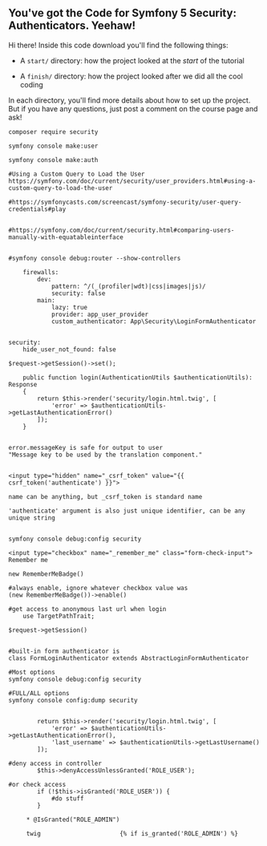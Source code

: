 ## You've got the Code for Symfony 5 Security: Authenticators. Yeehaw!

Hi there! Inside this code download you'll find the following things:

* A `start/` directory: how the project looked at the *start* of the tutorial

* A `finish/` directory: how the project looked after we did all the cool coding

In each directory, you'll find more details about how to set up the project.
But if you have any questions, just post a comment on the course page and
ask!

```
composer require security

symfony console make:user

symfony console make:auth

#Using a Custom Query to Load the User
https://symfony.com/doc/current/security/user_providers.html#using-a-custom-query-to-load-the-user

#https://symfonycasts.com/screencast/symfony-security/user-query-credentials#play


#https://symfony.com/doc/current/security.html#comparing-users-manually-with-equatableinterface


#symfony console debug:router --show-controllers

    firewalls:
        dev:
            pattern: ^/(_(profiler|wdt)|css|images|js)/
            security: false
        main:
            lazy: true
            provider: app_user_provider
            custom_authenticator: App\Security\LoginFormAuthenticator


security:
    hide_user_not_found: false            

$request->getSession()->set();

    public function login(AuthenticationUtils $authenticationUtils): Response
    {
        return $this->render('security/login.html.twig', [
            'error' => $authenticationUtils->getLastAuthenticationError()
        ]);
    }


error.messageKey is safe for output to user    
"Message key to be used by the translation component."


<input type="hidden" name="_csrf_token" value="{{ csrf_token('authenticate') }}">

name can be anything, but _csrf_token is standard name

'authenticate' argument is also just unique identifier, can be any unique string


symfony console debug:config security

<input type="checkbox" name="_remember_me" class="form-check-input"> Remember me

new RememberMeBadge()

#always enable, ignore whatever checkbox value was
(new RememberMeBadge())->enable()

#get access to anonymous last url when login
    use TargetPathTrait;

$request->getSession()


#built-in form authenticator is
class FormLoginAuthenticator extends AbstractLoginFormAuthenticator

#Most options
symfony console debug:config security

#FULL/ALL options
symfony console config:dump security


        return $this->render('security/login.html.twig', [
            'error' => $authenticationUtils->getLastAuthenticationError(),
            'last_username' => $authenticationUtils->getLastUsername()
        ]);

#deny access in controller
        $this->denyAccessUnlessGranted('ROLE_USER');

#or check access
        if (!$this->isGranted('ROLE_USER')) {
            #do stuff
        }

     * @IsGranted("ROLE_ADMIN")

     twig                      {% if is_granted('ROLE_ADMIN') %}
     

```